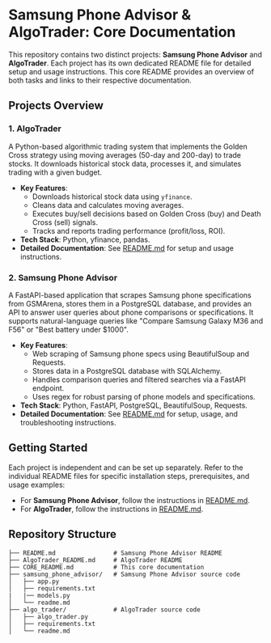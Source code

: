 # Samsung Phone Advisor & AlgoTrader: Core Documentation

This repository contains two distinct projects: **Samsung Phone Advisor** and **AlgoTrader**. Each project has its own dedicated README file for detailed setup and usage instructions. This core README provides an overview of both tasks and links to their respective documentation.

## Projects Overview

### 1. AlgoTrader
A Python-based algorithmic trading system that implements the Golden Cross strategy using moving averages (50-day and 200-day) to trade stocks. It downloads historical stock data, processes it, and simulates trading with a given budget.

- **Key Features**:
  - Downloads historical stock data using `yfinance`.
  - Cleans data and calculates moving averages.
  - Executes buy/sell decisions based on Golden Cross (buy) and Death Cross (sell) signals.
  - Tracks and reports trading performance (profit/loss, ROI).
- **Tech Stack**: Python, yfinance, pandas.
- **Detailed Documentation**: See [README.md](https://github.com/nahidn4p/GTRBD-SUBMISSION/blob/main/Algo-Trader/readme.md) for setup and usage instructions.

### 2. Samsung Phone Advisor
A FastAPI-based application that scrapes Samsung phone specifications from GSMArena, stores them in a PostgreSQL database, and provides an API to answer user queries about phone comparisons or specifications. It supports natural-language queries like "Compare Samsung Galaxy M36 and F56" or "Best battery under $1000".

- **Key Features**:
  - Web scraping of Samsung phone specs using BeautifulSoup and Requests.
  - Stores data in a PostgreSQL database with SQLAlchemy.
  - Handles comparison queries and filtered searches via a FastAPI endpoint.
  - Uses regex for robust parsing of phone models and specifications.
- **Tech Stack**: Python, FastAPI, PostgreSQL, BeautifulSoup, Requests.
- **Detailed Documentation**: See [README.md](https://github.com/nahidn4p/GTRBD-SUBMISSION/blob/main/Samsung-Phone-Advisor/readme.md) for setup, usage, and troubleshooting instructions.



## Getting Started
Each project is independent and can be set up separately. Refer to the individual README files for specific installation steps, prerequisites, and usage examples:
- For **Samsung Phone Advisor**, follow the instructions in [README.md](https://github.com/nahidn4p/GTRBD-SUBMISSION/blob/main/Samsung-Phone-Advisor/readme.md).
- For **AlgoTrader**, follow the instructions in [README.md]([AlgoTrader_README.md](https://github.com/nahidn4p/GTRBD-SUBMISSION/blob/main/Algo-Trader/readme.md)).

## Repository Structure
```
├── README.md                # Samsung Phone Advisor README
├── AlgoTrader_README.md     # AlgoTrader README
├── CORE_README.md           # This core documentation
├── samsung_phone_advisor/   # Samsung Phone Advisor source code
│   ├── app.py
│   ├── requirements.txt
|   |── models.py
│   └── readme.md
├── algo_trader/             # AlgoTrader source code
│   ├── algo_trader.py
│   ├── requirements.txt
│   └── readme.md
```
